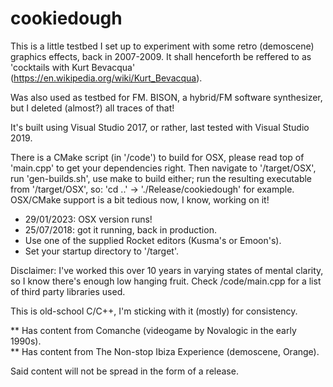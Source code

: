 # cookiedough

This is a little testbed I set up to experiment with some retro (demoscene) graphics effects, back in 2007-2009.
It shall henceforth be reffered to as 'cocktails with Kurt Bevacqua' (https://en.wikipedia.org/wiki/Kurt_Bevacqua).

Was also used as testbed for FM. BISON, a hybrid/FM software synthesizer, but I deleted (almost?) all traces of that!

It's built using Visual Studio 2017, or rather, last tested with Visual Studio 2019.

There is a CMake script (in '/code') to build for OSX, please read top of 'main.cpp' to get your dependencies right.
Then navigate to '/target/OSX', run 'gen-builds.sh', use make to build either; run the resulting executable from '/target/OSX',
so: 'cd ..' -> './Release/cookiedough' for example. OSX/CMake support is a bit tedious now, I know, working on it!

- 29/01/2023: OSX version runs!
- 25/07/2018: got it running, back in production.
- Use one of the supplied Rocket editors (Kusma's or Emoon's).
- Set your startup directory to '/target'.

Disclaimer: I've worked this over 10 years in varying states of mental clarity, so I know there's enough low hanging fruit.
Check /code/main.cpp for a list of third party libraries used.

This is old-school C/C++, I'm sticking with it (mostly) for consistency.

** Has content from Comanche (videogame by Novalogic in the early 1990s).  
** Has content from The Non-stop Ibiza Experience (demoscene, Orange).

Said content will not be spread in the form of a release.
